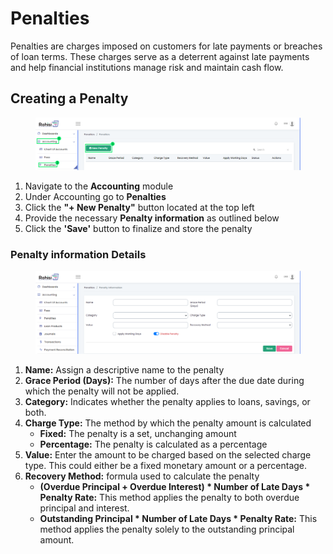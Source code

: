 # Penalties

Penalties are charges imposed on customers for late payments or breaches of loan terms. These charges serve as a deterrent against late payments and help financial institutions manage risk and maintain cash flow.

## Creating a Penalty

<figure><img src="../.gitbook/assets/penalty 1st view.png" alt=""><figcaption></figcaption></figure>

1. Navigate to the **Accounting** module
2. Under Accounting go to **Penalties**
3. Click the **"+ New Penalty"** button located at the top left
4. Provide the necessary **Penalty information** as outlined below
5. Click the **'Save'** button to finalize and store the penalty

### Penalty information Details

<figure><img src="../.gitbook/assets/penalty forms.png" alt=""><figcaption></figcaption></figure>

1. **Name:** Assign a descriptive name to the penalty
2. **Grace Period (Days):** The number of days after the due date during which the penalty will not be applied.
3. **Category:** Indicates whether the penalty applies to loans, savings, or both.
4. **Charge Type:** The method by which the penalty amount is calculated
   * **Fixed:** The penalty is a set, unchanging amount
   * **Percentage:** The penalty is calculated as a percentage
5. **Value:** Enter the amount to be charged based on the selected charge type. This could either be a fixed monetary amount or a percentage.
6. **Recovery Method:** formula used to calculate the penalty
   * **(Overdue Principal + Overdue Interest) \* Number of Late Days \* Penalty Rate:** This method applies the penalty to both overdue principal and interest.
   * **Outstanding Principal \* Number of Late Days \* Penalty Rate:** This method applies the penalty solely to the outstanding principal amount.
